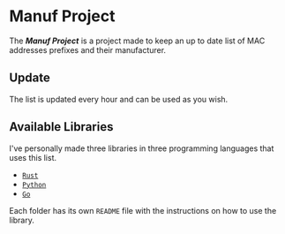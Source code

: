 # Manuf Project

The **_Manuf Project_** is a project made to keep an up to date list of MAC addresses prefixes and their manufacturer.

## Update

The list is updated every hour and can be used as you wish.

## Available Libraries

I've personally made three libraries in three programming languages that uses this list.

- [`Rust`](https://github.com/kkrypt0nn/rsmanuf)
- [`Python`](https://github.com/kkrypt0nn/pymanuf)
- [`Go`](https://github.com/kkrypt0nn/gomanuf)

Each folder has its own `README` file with the instructions on how to use the library.
